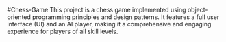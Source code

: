 #Chess-Game
This project is a chess game implemented using object-oriented programming principles and design patterns. It features a full user interface (UI) and an AI player, making it a comprehensive and engaging experience for players of all skill levels.

